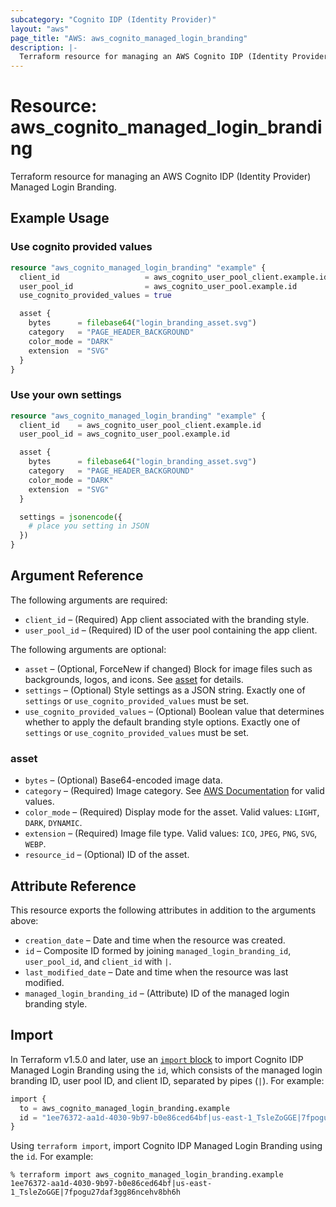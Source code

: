 ```yaml
---
subcategory: "Cognito IDP (Identity Provider)"
layout: "aws"
page_title: "AWS: aws_cognito_managed_login_branding"
description: |-
  Terraform resource for managing an AWS Cognito IDP (Identity Provider) Managed Login Branding.
---
```

# Resource: aws_cognito_managed_login_branding

Terraform resource for managing an AWS Cognito IDP (Identity Provider) Managed Login Branding.

## Example Usage

### Use cognito provided values

```terraform
resource "aws_cognito_managed_login_branding" "example" {
  client_id                   = aws_cognito_user_pool_client.example.id
  user_pool_id                = aws_cognito_user_pool.example.id
  use_cognito_provided_values = true

  asset {
    bytes      = filebase64("login_branding_asset.svg")
    category   = "PAGE_HEADER_BACKGROUND"
    color_mode = "DARK"
    extension  = "SVG"
  }
}
```

### Use your own settings

```terraform
resource "aws_cognito_managed_login_branding" "example" {
  client_id    = aws_cognito_user_pool_client.example.id
  user_pool_id = aws_cognito_user_pool.example.id

  asset {
    bytes      = filebase64("login_branding_asset.svg")
    category   = "PAGE_HEADER_BACKGROUND"
    color_mode = "DARK"
    extension  = "SVG"
  }

  settings = jsonencode({
    # place you setting in JSON
  })
}
```

## Argument Reference

The following arguments are required:

* `client_id` – (Required) App client associated with the branding style.
* `user_pool_id` – (Required) ID of the user pool containing the app client.

The following arguments are optional:

* `asset` – (Optional, ForceNew if changed) Block for image files such as backgrounds, logos, and icons. See [asset](#asset) for details.
* `settings` – (Optional) Style settings as a JSON string. Exactly one of `settings` or `use_cognito_provided_values` must be set.
* `use_cognito_provided_values` – (Optional) Boolean value that determines whether to apply the default branding style options. Exactly one of `settings` or `use_cognito_provided_values` must be set.

### asset

* `bytes` – (Optional) Base64-encoded image data.
* `category` – (Required) Image category. See [AWS Documentation](https://docs.aws.amazon.com/cognito-user-identity-pools/latest/APIReference/API_AssetType.html) for valid values.
* `color_mode` – (Required) Display mode for the asset. Valid values: `LIGHT`, `DARK`, `DYNAMIC`.
* `extension` – (Required) Image file type. Valid values: `ICO`, `JPEG`, `PNG`, `SVG`, `WEBP`.
* `resource_id` – (Optional) ID of the asset.

## Attribute Reference

This resource exports the following attributes in addition to the arguments above:

* `creation_date` – Date and time when the resource was created.
* `id` – Composite ID formed by joining `managed_login_branding_id`, `user_pool_id`, and `client_id` with `|`.
* `last_modified_date` – Date and time when the resource was last modified.
* `managed_login_branding_id` – (Attribute) ID of the managed login branding style.

## Import

In Terraform v1.5.0 and later, use an [`import` block](https://developer.hashicorp.com/terraform/language/import) to import Cognito IDP Managed Login Branding using the `id`, which consists of the managed login branding ID, user pool ID, and client ID, separated by pipes (`|`). For example:

```terraform
import {
  to = aws_cognito_managed_login_branding.example
  id = "1ee76372-aa1d-4030-9b97-b0e86ced64bf|us-east-1_TsleZoGGE|7fpogu27daf3gg86ncehv8bh6h"
}
```

Using `terraform import`, import Cognito IDP Managed Login Branding using the `id`. For example:

```console
% terraform import aws_cognito_managed_login_branding.example 1ee76372-aa1d-4030-9b97-b0e86ced64bf|us-east-1_TsleZoGGE|7fpogu27daf3gg86ncehv8bh6h
```
